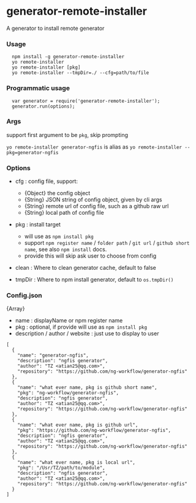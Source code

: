 generator-remote-installer
===============

A generator to install remote generator

### Usage

```
  npm install -g generator-remote-installer
  yo remote-installer 
  yo remote-installer [pkg]
  yo remote-installer --tmpDir=./ --cfg=path/to/file
```

### Programmatic usage

```
  var generator = require('generator-remote-installer');
  generator.run(options);
```

### Args

support first argument to be `pkg`, skip prompting

`yo remote-installer generator-ngfis` is alias as `yo remote-installer --pkg=generator-ngfis`

### Options

- cfg : config file, support:
  - {Object} the config object
  - {String} JSON string of config object, given by cli args
  - {String} remote url of config file, such as a github raw url
  - {String} local path of config file

- pkg : install target
  - will use as `npm install pkg`
  - support `npm register name` / `folder path` / `git url` / `github short name`, see also `npm install` docs.
  - provide this will skip ask user to choose from config

- clean : Where to clean generator cache, default to false

- tmpDir : Where to npm install generator, default to `os.tmpDir()`

### Config.json

{Array}

- name : displayName or npm register name
- pkg : optional, if provide will use as `npm install pkg`
- description / author / website : just use to display to user
  
```
[
  {
    "name": "generator-ngfis",
    "description": "ngfis generator",
    "author": "TZ <atian25@qq.com>",
    "repository": "https://github.com/ng-workflow/generator-ngfis"
  },
  {
    "name": "what ever name, pkg is github short name",
    "pkg": "ng-workflow/generator-ngfis",
    "description": "ngfis generator",
    "author": "TZ <atian25@qq.com>",
    "repository": "https://github.com/ng-workflow/generator-ngfis"
  },
  {
    "name": "what ever name, pkg is github url",
    "pkg": "https://github.com/ng-workflow/generator-ngfis",
    "description": "ngfis generator",
    "author": "TZ <atian25@qq.com>",
    "repository": "https://github.com/ng-workflow/generator-ngfis"
  },
  {
    "name": "what ever name, pkg is local url",
    "pkg": "/Usr/TZ/path/to/module",
    "description": "ngfis generator",
    "author": "TZ <atian25@qq.com>",
    "repository": "https://github.com/ng-workflow/generator-ngfis"
  }
]
```